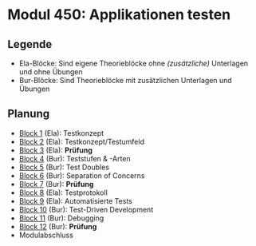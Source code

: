 # Modul 450: Applikationen testen

## Legende

- Ela-Blöcke: Sind eigene Theorieblöcke ohne _(zusätzliche)_ Unterlagen und ohne Übungen
- Bur-Blöcke: Sind Theorieblöcke mit zusätzlichen Unterlagen und Übungen

## Planung

- [Block 1](./Theory/B1.md) (Ela): Testkonzept
- [Block 2](./Theory/B2.md) (Ela): Testkonzept/Testumfeld
- [Block 3](./Theory/B3.md) (Ela): **Prüfung**
- [Block 4](./Theory/B4.md) (Bur): Teststufen & -Arten
- [Block 5](./Theory/B5.md) (Bur): Test Doubles
- [Block 6](./Theory/B6.md) (Bur): Separation of Concerns
- [Block 7](./Theory/B7.md) (Bur): **Prüfung**
- [Block 8](./Theory/B8.md) (Ela): Testprotokoll
- [Block 9](./Theory/B9.md) (Ela): Automatisierte Tests
- [Block 10](./Theory/B10.md) (Bur): Test-Driven Development
- [Block 11](./Theory/B11.md) (Bur): Debugging
- [Block 12](./Theory/B12.md) (Bur): **Prüfung**
- Modulabschluss
